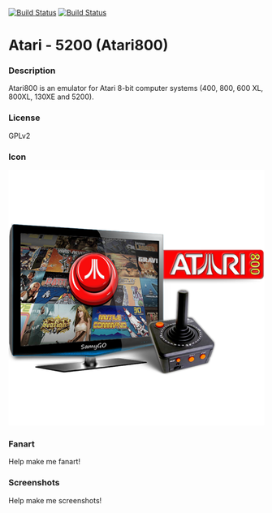 [![Build Status](https://travis-ci.org/kodi-game/game.libretro.atari800.svg?branch=master)](https://travis-ci.org/kodi-game/game.libretro.atari800)
[![Build Status](https://ci.appveyor.com/api/projects/status/github/kodi-game/game.libretro.atari800?svg=true)](https://ci.appveyor.com/project/kodi-game/game-libretro-atari800)

# Atari - 5200 (Atari800)

### Description

Atari800 is an emulator for Atari 8-bit computer systems (400, 800, 600 XL, 800XL, 130XE and 5200).

### License

GPLv2

### Icon

![Atari - 5200 (Atari800) icon](game.libretro.atari800/resources/icon.png)

### Fanart

Help make me fanart!

### Screenshots

Help make me screenshots!
